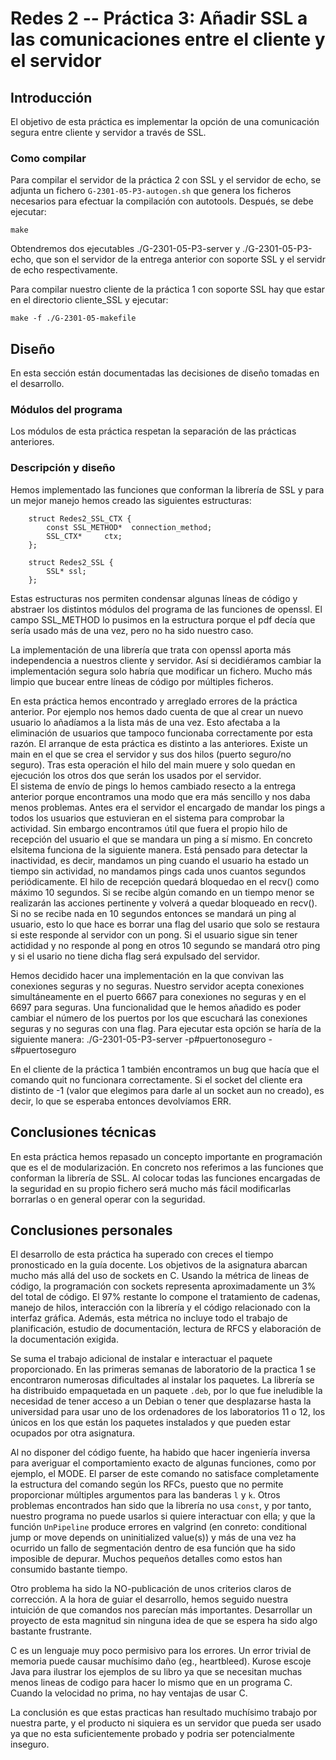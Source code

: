 
# Redes 2 -- Práctica 3: Añadir SSL a las comunicaciones entre el cliente y el servidor

## Introducción

El objetivo de esta práctica es implementar la opción de una comunicación segura entre cliente y servidor a través de SSL.

### Como compilar
Para compilar el servidor de la práctica 2 con SSL y el servidor de echo, se adjunta un fichero `G-2301-05-P3-autogen.sh` que genera los ficheros necesarios para efectuar la compilación con autotools.
Después, se debe ejecutar:

    make

Obtendremos dos ejecutables ./G-2301-05-P3-server y ./G-2301-05-P3-echo, que son el servidor de la entrega anterior con soporte SSL y el servidr de echo respectivamente.

Para compilar nuestro cliente de la práctica 1 con soporte SSL hay que estar en el directorio cliente_SSL y ejecutar:

    make -f ./G-2301-05-makefile

## Diseño

En esta sección están documentadas las decisiones de diseño tomadas en el desarrollo.

### Módulos del programa

Los módulos de esta práctica respetan la separación de las prácticas anteriores.

### Descripción y diseño

Hemos implementado las funciones que conforman la librería de SSL y para un mejor manejo hemos creado las siguientes estructuras:

        struct Redes2_SSL_CTX {
	        const SSL_METHOD*  connection_method;
	        SSL_CTX*     ctx;
        };

        struct Redes2_SSL {
        	SSL* ssl;
        };

Estas estructuras nos permiten condensar algunas líneas de código y abstraer los distintos módulos del programa de las funciones de openssl. El campo SSL_METHOD lo pusimos en la estructura porque el pdf decía que sería usado más de una vez, pero no ha sido nuestro caso.

La implementación de una librería que trata con openssl aporta más independencia a nuestros cliente y servidor. Así si decidiéramos cambiar la implementación segura solo habría que modificar un fichero. Mucho más limpio que bucear entre líneas de código por múltiples ficheros.

En esta práctica hemos encontrado y arreglado errores de la práctica anterior. Por ejemplo nos hemos dado cuenta de que al crear un nuevo usuario lo añadíamos a la lista más de una vez. Esto afectaba a la eliminación de usuarios que tampoco funcionaba correctamente por esta razón.
El arranque de esta práctica es distinto a las anteriores. Existe un main en el que se crea el servidor y sus dos hilos (puerto seguro/no seguro). Tras esta operación el hilo del main muere y solo quedan en ejecución los otros dos que serán los usados por el servidor.  
El sistema de envío de pings lo hemos cambiado resecto a la entrega anterior porque encontramos una modo que era más sencillo y nos daba menos problemas. Antes era el servidor el encargado de mandar los pings a todos los usuarios que estuvieran en el sistema para comprobar la actividad. Sin embargo encontramos útil que fuera el propio hilo de recepción del usuario el que se mandara un ping a sí mismo. En concreto elsitema funciona de la siguiente manera.
Está pensado para detectar la inactividad, es decir, mandamos un ping cuando el usuario ha estado un tiempo sin actividad, no mandamos pings cada unos cuantos segundos periódicamente.
El hilo de recepción quedará bloquedao en el recv() como máximo 10 segundos. Si se recibe algún comando en un tiempo menor se realizarán las acciones pertinente y volverá a quedar bloqueado en recv(). Si no se recibe nada en 10 segundos entonces se mandará un ping al usuario, esto lo que hace es borrar una flag del usario que solo se restaura si este responde al servidor con un pong. Si el usuario sigue sin tener actididad y no responde al pong en otros 10 segundo se mandará otro ping y si el usario no tiene dicha flag será expulsado del servidor.

Hemos decidido hacer una implementación en la que convivan las conexiones seguras y no seguras. Nuestro servidor acepta conexiones simultáneamente en el puerto 6667 para conexiones no seguras y en el 6697 para seguras. Una funcionalidad que le hemos añadido es poder cambiar el número de los puertos por los que escuchará las conexiones seguras y no seguras con una flag. Para ejecutar esta opción se haría de la siguiente manera:
        ./G-2301-05-P3-server -p#puertonoseguro -s#puertoseguro




En el cliente de la práctica 1 también encontramos un bug que hacía que el comando quit no funcionara correctamente. Si el socket del cliente era distinto de -1 (valor que elegimos para darle al un socket aun no creado), es decir, lo que se esperaba entonces devolvíamos ERR.  


## Conclusiones técnicas


En esta práctica hemos repasado un concepto importante en programación que es el de modularización. En concreto nos referimos a las funciones que conforman la librería de SSL. Al colocar todas las funciones encargadas de la seguridad en su propio fichero será mucho más fácil modificarlas borrarlas o en general operar con la seguridad.  

## Conclusiones personales

El desarrollo de esta práctica ha superado con creces el tiempo pronosticado en la guía docente. Los objetivos de la asignatura abarcan mucho más allá del uso de sockets en C. Usando la métrica de lineas de código, la programación con sockets representa aproximadamente un 3% del total de código. El 97% restante lo compone el tratamiento de cadenas, manejo de hilos, interacción con la librería y el código relacionado con la interfaz gráfica. Además, esta métrica no incluye todo el trabajo de planificación, estudio de documentación, lectura de RFCS y elaboración de la documentación exigida.

Se suma el trabajo adicional de instalar e interactuar el paquete proporcionado. En las primeras semanas de laboratorio de la practica 1 se encontraron numerosas dificultades al instalar los paquetes. La librería se ha distribuido empaquetada en un paquete `.deb`, por lo que fue ineludible la necesidad de tener acceso a un Debian o tener que desplazarse hasta la universidad para usar uno de los ordenadores de los laboratorios 11 o 12, los únicos en los que están los paquetes instalados y que pueden estar ocupados por otra asignatura.

Al no disponer del código fuente, ha habido que hacer ingeniería inversa para averiguar el comportamiento exacto de algunas funciones, como por ejemplo, el MODE. El parser de este comando no satisface completamente la estructura del comando según los RFCs, puesto que no permite proporcionar múltiples argumentos para las banderas `l` y `k`. Otros problemas encontrados han sido que la librería no usa `const`, y por tanto, nuestro programa no puede usarlos si quiere interactuar con ella; y que la función `UnPipeline` produce errores en valgrind (en conreto: conditional jump or move depends on uninitialized value(s)) y más de una vez ha ocurrido un fallo de segmentación dentro de esa función que ha sido imposible de depurar. Muchos pequeños detalles como estos han consumido bastante tiempo.

Otro problema ha sido la NO-publicación de unos criterios claros de corrección. A la hora de guiar el desarrollo, hemos seguido nuestra intuición de que comandos nos parecían más importantes. Desarrollar un proyecto de esta magnitud sin ninguna idea de que se espera ha sido algo bastante frustrante.

C es un lenguaje muy poco permisivo para los errores. Un error trivial de memoria puede causar muchísimo daño (eg., heartbleed). Kurose escoje Java para ilustrar los ejemplos de su libro ya que se necesitan muchas menos lineas de codigo para hacer lo mismo que en un programa C. Cuando la velocidad no prima, no hay ventajas de usar C.

La conclusión es que estas practicas han resultado muchísimo trabajo por nuestra parte, y el producto ni siquiera es un servidor que pueda ser usado ya que no esta suficientemente probado y podria ser potencialmente inseguro.
